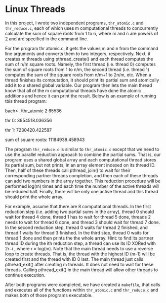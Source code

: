 # Linux Threads 

In this project, I wrote two independent programs, `thr_atomic.c` and `thr_reduce.c`, each of which uses m computational threads to concurrently calculate the sum of square roots from 1 to n, where m and n are powers of 2 and are specified in the command line. 

For the program thr atomic.c, it gets the values m and n from the command line arguments and converts them to two integers, respectively. Next, it creates m threads using pthread_create() and each thread computes the sum of n/m square roots. Namely, the first thread (i.e. thread 0) computes the sum of square roots from 1 to n/m, the second thread (i.e. thread 1) computes the sum of the square roots from n/m+1 to 2n/m, etc. When a thread finishes its computation, it should print its partial sum and atomically add it to a shared global variable. Our program then lets the main thread know that all of the m computational threads have done the atomic additions and hence it can print the result. Below is an example of running tbis thread program:

bach> ./thr_atomic 2 65536

thr 0: 3954518.036356

thr 1: 7230420.422587

sum of square roots: 11184938.458943

The program `thr_reduce.c` is similar to `thr_atomic.c` except that we need to use the parallel reduction approach to combine the partial sums. That is, our program uses a shared global array and each computational thread stores its partial sum, but not prints, in an array element indexed on its thread ID. Then, half of these threads call pthread_join() to wait for their corresponding partner threads completion, and then each of these threads can add two numbers in the array together. This reduction procedure will be performed log(m) times and each time the number of the active threads will be reduced half. Finally, there will be only one active thread and this thread should print the whole array.

For example, assume that there are 8 computational threads. In the first reduction step (i.e. adding two partial sums in the array), thread 0 should wait for thread 4 done, thread 1 has to wait for thread 5 done, threads 2 needs to wait for thread 6 done, and thread 3 should wait for thread 7 done. In the second reduction step, thread 0 waits for thread 2 finished, and thread 1 waits for thread 3 finished. In the third step, thread 0 waits for thread 1 done and then prints the the whole array. Hint: to find its partner thread ID during the ith reduction step, a thread can use its ID XORed with 2r−i , where r = log(m). Note that the main thread needs to use a reverse loop to create threads. That is, the thread with the highest ID (m-1) will be created first and the thread with ID 0 last. The main thread just calls pthread_exit() after creating m threads. It does not need to wait for these threads. Calling pthread_exit() in the main thread will allow other threads to continue execution.

After both programs were completed, we have created a `makefile`, that calls and executes all of the functions within `thr_atomic.c` and `thr_reduce.c` and makes both of those programs executable.
